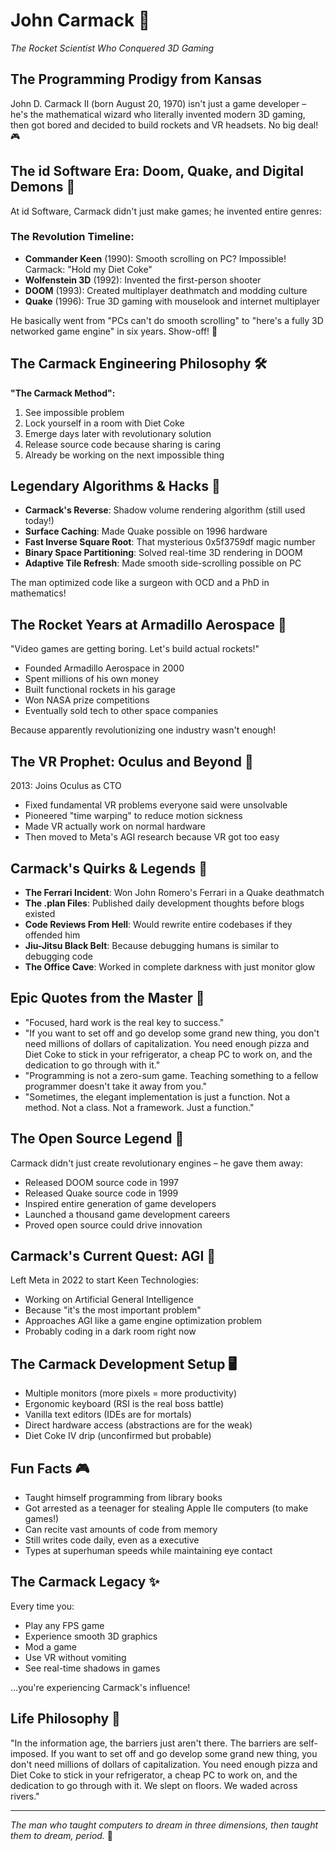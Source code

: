 # John Carmack 🚀
*The Rocket Scientist Who Conquered 3D Gaming*

## The Programming Prodigy from Kansas

John D. Carmack II (born August 20, 1970) isn't just a game developer – he's the mathematical wizard who literally invented modern 3D gaming, then got bored and decided to build rockets and VR headsets. No big deal! 🎮

## The id Software Era: Doom, Quake, and Digital Demons 👹

At id Software, Carmack didn't just make games; he invented entire genres:

### The Revolution Timeline:
- **Commander Keen** (1990): Smooth scrolling on PC? Impossible! Carmack: "Hold my Diet Coke"
- **Wolfenstein 3D** (1992): Invented the first-person shooter
- **DOOM** (1993): Created multiplayer deathmatch and modding culture
- **Quake** (1996): True 3D gaming with mouselook and internet multiplayer

He basically went from "PCs can't do smooth scrolling" to "here's a fully 3D networked game engine" in six years. Show-off! 🎯

## The Carmack Engineering Philosophy 🛠️

**"The Carmack Method":**
1. See impossible problem
2. Lock yourself in a room with Diet Coke
3. Emerge days later with revolutionary solution
4. Release source code because sharing is caring
5. Already be working on the next impossible thing

## Legendary Algorithms & Hacks 🧮

- **Carmack's Reverse**: Shadow volume rendering algorithm (still used today!)
- **Surface Caching**: Made Quake possible on 1996 hardware
- **Fast Inverse Square Root**: That mysterious 0x5f3759df magic number
- **Binary Space Partitioning**: Solved real-time 3D rendering in DOOM
- **Adaptive Tile Refresh**: Made smooth side-scrolling possible on PC

The man optimized code like a surgeon with OCD and a PhD in mathematics!

## The Rocket Years at Armadillo Aerospace 🚀

"Video games are getting boring. Let's build actual rockets!"
- Founded Armadillo Aerospace in 2000
- Spent millions of his own money
- Built functional rockets in his garage
- Won NASA prize competitions
- Eventually sold tech to other space companies

Because apparently revolutionizing one industry wasn't enough!

## The VR Prophet: Oculus and Beyond 🥽

2013: Joins Oculus as CTO
- Fixed fundamental VR problems everyone said were unsolvable
- Pioneered "time warping" to reduce motion sickness
- Made VR actually work on normal hardware
- Then moved to Meta's AGI research because VR got too easy

## Carmack's Quirks & Legends 🎪

- **The Ferrari Incident**: Won John Romero's Ferrari in a Quake deathmatch
- **The .plan Files**: Published daily development thoughts before blogs existed
- **Code Reviews From Hell**: Would rewrite entire codebases if they offended him
- **Jiu-Jitsu Black Belt**: Because debugging humans is similar to debugging code
- **The Office Cave**: Worked in complete darkness with just monitor glow

## Epic Quotes from the Master 💬

- "Focused, hard work is the real key to success."
- "If you want to set off and go develop some grand new thing, you don't need millions of dollars of capitalization. You need enough pizza and Diet Coke to stick in your refrigerator, a cheap PC to work on, and the dedication to go through with it."
- "Programming is not a zero-sum game. Teaching something to a fellow programmer doesn't take it away from you."
- "Sometimes, the elegant implementation is just a function. Not a method. Not a class. Not a framework. Just a function."

## The Open Source Legend 📖

Carmack didn't just create revolutionary engines – he gave them away:
- Released DOOM source code in 1997
- Released Quake source code in 1999
- Inspired entire generation of game developers
- Launched a thousand game development careers
- Proved open source could drive innovation

## Carmack's Current Quest: AGI 🤖

Left Meta in 2022 to start Keen Technologies:
- Working on Artificial General Intelligence
- Because "it's the most important problem"
- Approaches AGI like a game engine optimization problem
- Probably coding in a dark room right now

## The Carmack Development Setup 🖥️

- Multiple monitors (more pixels = more productivity)
- Ergonomic keyboard (RSI is the real boss battle)
- Vanilla text editors (IDEs are for mortals)
- Direct hardware access (abstractions are for the weak)
- Diet Coke IV drip (unconfirmed but probable)

## Fun Facts 🎮

- Taught himself programming from library books
- Got arrested as a teenager for stealing Apple IIe computers (to make games!)
- Can recite vast amounts of code from memory
- Still writes code daily, even as a executive
- Types at superhuman speeds while maintaining eye contact

## The Carmack Legacy ✨

Every time you:
- Play any FPS game
- Experience smooth 3D graphics
- Mod a game
- Use VR without vomiting
- See real-time shadows in games

...you're experiencing Carmack's influence!

## Life Philosophy 🧠

"In the information age, the barriers just aren't there. The barriers are self-imposed. If you want to set off and go develop some grand new thing, you don't need millions of dollars of capitalization. You need enough pizza and Diet Coke to stick in your refrigerator, a cheap PC to work on, and the dedication to go through with it. We slept on floors. We waded across rivers."

---

*The man who taught computers to dream in three dimensions, then taught them to dream, period.* 🌟